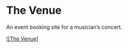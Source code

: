 
# The Venue
An event booking site for a musician’s concert.

[![The Venue]](https://www.youtube.com/watch?v=cV-63-xFPOQ&ab_channel=ShaktiSingh)
